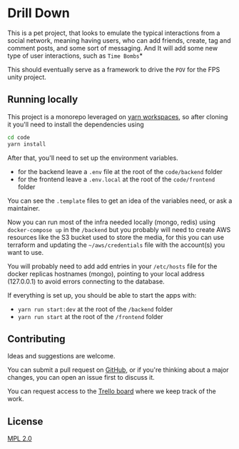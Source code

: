 
# Drill Down

This is a pet project, that looks to emulate the typical interactions from a social network, meaning having users, who can add friends, create, tag and comment posts, and some sort of messaging. And It will add some new type of user interactions, such as `Time Bombs`* 

This should eventually serve as a framework to drive the `POV` for the FPS unity project. 


## Running locally

This project is a monorepo leveraged on [yarn workspaces](https://yarnpkg.com/features/workspaces), so after cloning it you'll need to install the dependencies using 

```bash
cd code
yarn install
```
After that, you'll need to set up the environment variables.
-  for the backend leave a `.env` file at the root of the `code/backend` folder
- for the frontend leave a `.env.local` at the root of the `code/frontend` folder

You can see the `.template` files to get an idea of the variables need, or ask a maintainer. 

Now you can run most of the infra needed locally (mongo, redis) using `docker-compose up` in the `/backend` but you probably will need to create AWS resources like the S3 bucket used to store the media, for this you can use terraform and updating the `~/aws/credentials` file with the account(s) you want to use.

You will probably need to add add entries in your `/etc/hosts` file for the docker replicas hostnames (mongo), pointing to your local address (127.0.0.1) to avoid errors connecting to the database.

If everything is set up, you should be able to start the apps with:

- `yarn run start:dev` at the root of the `/backend` folder
- `yarn run start`  at the root of the `/frontend` folder


## Contributing

Ideas and suggestions are welcome.

You can submit a pull request on [GitHub](https://github.com/rrriki/drill-down), or if you're thinking about a major changes, you can open an issue first to discuss it.

You can request access to the [Trello board](https://trello.com/b/OTwMAWjI/drill-down) where we keep track of the work.

## License
[MPL 2.0](https://choosealicense.com/licenses/mpl-2.0/)
